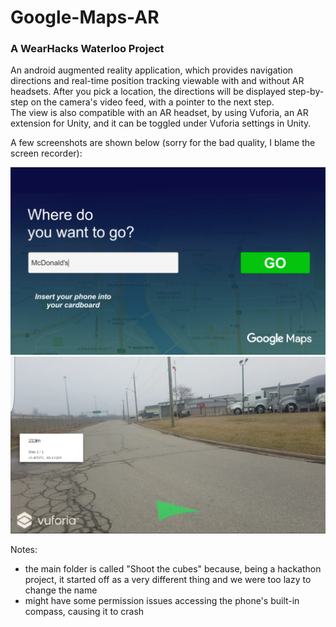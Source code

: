 # Google-Maps-AR
### A WearHacks Waterloo Project
An android augmented reality application, which provides navigation directions and real-time position tracking viewable with and without AR headsets. After you pick a location, the directions will be displayed step-by-step on the camera's video feed, with a pointer to the next step.<br />
The view is also compatible with an AR headset, by using Vuforia, an AR extension for Unity, and it can be toggled under Vuforia settings in Unity.


A few screenshots are shown below (sorry for the bad quality, I blame the screen recorder):


![Main screen](Screenshots/main_screen.png "Main screen")
![On the road](Screenshots/navigation.png "On the road")

Notes:
* the main folder is called "Shoot the cubes" because, being a hackathon project, it started off as a very different thing and we were too lazy to change the name
* might have some permission issues accessing the phone's built-in compass, causing it to crash
